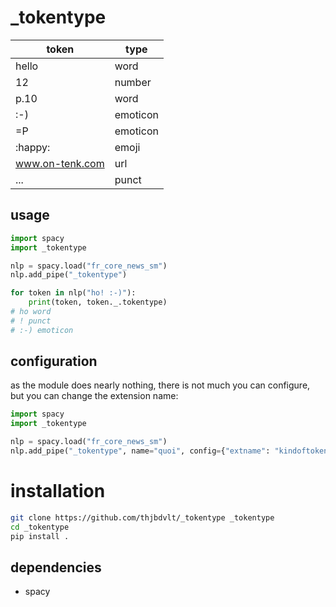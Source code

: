 \_tokentype
===========

|token|type|
|-----|----|
|hello|word|
|12|number|
|p.10|word|
|:-)|emoticon|
|=P|emoticon|
|:happy:|emoji|
|www.on-tenk.com|url|
|...|punct|

usage
-----

```python
import spacy
import _tokentype

nlp = spacy.load("fr_core_news_sm")
nlp.add_pipe("_tokentype")

for token in nlp("ho! :-)"):
    print(token, token._.tokentype)
# ho word
# ! punct
# :-) emoticon
```

configuration
-------------

as the module does nearly nothing, there is not much you can configure, but you can change the extension name:


```python
import spacy
import _tokentype

nlp = spacy.load("fr_core_news_sm")
nlp.add_pipe("_tokentype", name="quoi", config={"extname": "kindoftoken"})
```

# installation

```bash
git clone https://github.com/thjbdvlt/_tokentype _tokentype
cd _tokentype
pip install .
```

dependencies
------------

- spacy
